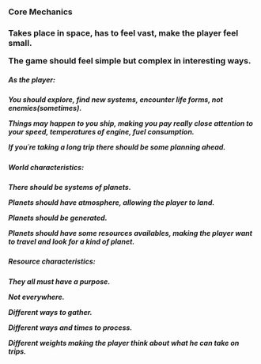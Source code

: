 <h3>Core Mechanics<h3>
<p>Takes place in space, has to feel vast, make the
player feel small.<p>
<p>The game should feel simple but complex in interesting ways.<p>
<h5>As the player:<h5>
<p>You should explore, find new systems, encounter life forms, not enemies(sometimes).<p>
<p>Things may happen to you ship, making you pay really close attention to your speed, temperatures of engine, 
fuel consumption.<p>
<p>If you´re taking a long trip there should be some planning ahead.<p>
<h5>World characteristics:<h5>
<p>There should be systems of planets.<p>
<p>Planets should have atmosphere, allowing the player to land.<p>
<p>Planets should be generated.<p>
<p>Planets should have some resources availables, making the player want to travel and look for a kind of planet.<p>
<h5>Resource characteristics:<h5>
<p>They all must have a purpose.<p>
<p>Not everywhere.<p>
<p>Different ways to gather.<p>
<p>Different ways and times to process.<p>
<p>Different weights making the player think about what he can take on trips.<p>
<p><p>